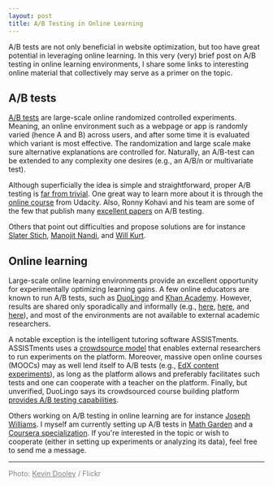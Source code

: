 ```yaml
---
layout: post
title: A/B Testing in Online Learning
---
```


A/B tests are not only beneficial in website optimization, but too have great potential in leveraging online learning. In this very (very) brief post on A/B testing in online learning environments, I share some links to interesting online material that collectively may serve as a primer on the topic.

## A/B tests
[A/B tests](http://www.wired.com/2012/04/ff_abtesting) are large-scale online randomized controlled experiments. Meaning, an online environment such as a webpage or app is randomly varied (hence A and B) across users, and after some time it is evaluated which variant is most effective. The randomization and large scale make sure alternative explanations are controlled for. Naturally, an A/B-test can be extended to any complexity one desires (e.g., an A/B/n or multivariate test).

Although superficially the idea is simple and straightforward, proper A/B testing is [far from trivial](http://www.qubit.com/sites/default/files/pdf/mostwinningabtestresultsareillusory_0.pdf). One great way to learn more about it is through the [online course](https://www.udacity.com/course/ab-testing--ud257) from Udacity. Also, Ronny Kohavi and his team are some of the few that publish many [excellent papers](http://www.exp-platform.com) on A/B testing.

Others that point out difficulties and propose solutions are for instance [Slater Stich](http://sl8r000.github.io/ab_testing_statistics/), [Manojit Nandi](http://blog.dominodatalab.com/ab-testing-with-hierarchical-models-in-python/), and [Will Kurt](https://www.countbayesie.com/blog/2015/4/25/bayesian-ab-testing).

## Online learning
Large-scale online learning environments provide an excellent opportunity for experimentally optimizing learning gains. A few online educators are known to run A/B tests, such as [DuoLingo](http://duolingo.wikia.com/wiki/Experimental_feature) and [Khan Academy](http://bjk5.com/post/10171483254/abingo-split-testing-now-on-app-engine-built-for). However, results are shared only sporadically and informally (e.g., [here](http://www.slate.com/articles/technology/technology/2014/01/duolingo_the_free_language_learning_app_that_s_addictive_and_fun.html), [here](http://cs-blog.khanacademy.org/2014/03/ab-testing-curriculum-to-sneak-peek-or.html), and [here](http://www.technologyreview.com/news/515396/as-data-floods-in-massive-open-online-courses-evolve/)), and most of the environments are not available to external academic researchers.

A notable exception is the intelligent tutoring software ASSISTments. ASSISTments uses a [crowdsource model](https://sites.google.com/site/assistmentstestbed/) that enables external researchers to run experiments on the platform. Moreover, massive open online courses (MOOCs) may as well lend itself to A/B tests (e.g., [EdX content experiments](http://edx-open-learning-xml.readthedocs.org/en/latest/content-experiments/index.html)), as long as the platform allows and preferably facilitates such tests and one can cooperate with a teacher on the platform. Finally, but unverified, DuoLingo says its crowdsourced course building platform [provides A/B testing capabilities](http://www.fastcolabs.com/3029531/how-duolingo-uses-a-b-testing-to-understand-the-way-you-learn).

Others working on A/B testing in online learning are for instance [Joseph Williams](http://www.josephjaywilliams.com/mooclet). I myself am currently setting up A/B tests in [Math Garden](http://www.mathsgarden.com/) and a [Coursera specialization](https://www.coursera.org/specializations/social-science). If you're interested in the topic or wish to cooperate (either in setting up experiments or analyzing its data), feel free to send me a message.

<hr />

<span style="color: #808080;">Photo: <a style="color: #808080;" href="https://www.flickr.com/photos/pagedooley/4289850727/" target="_blank">Kevin Dooley</a> / Flickr</span>